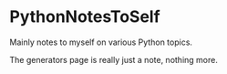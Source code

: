 PythonNotesToSelf
=================

Mainly notes to myself on various Python topics.

The generators page is really just a note, nothing more.


